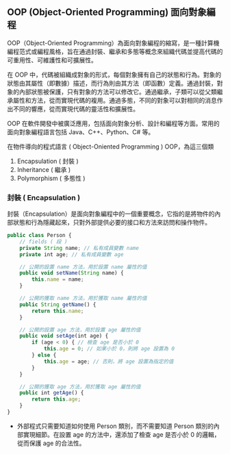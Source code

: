 ## OOP (Object-Oriented Programming) 面向對象編程

OOP（Object-Oriented Programming）為面向對象編程的縮寫，是一種計算機編程范式或編程風格，旨在通過封裝、繼承和多態等概念來組織代碼並提高代碼的可重用性、可維護性和可擴展性。   

在 OOP 中，代碼被組織成對象的形式，每個對象擁有自己的狀態和行為。對象的狀態由其屬性（即數據）描述，而行為則由其方法（即函數）定義。通過封裝，對象的內部狀態被保護，只有對象的方法可以修改它。通過繼承，子類可以從父類繼承屬性和方法，從而實現代碼的複用。通過多態，不同的對象可以對相同的消息作出不同的響應，從而實現代碼的靈活性和擴展性。   

OOP 在軟件開發中被廣泛應用，包括面向對象分析、設計和編程等方面。常用的面向對象編程語言包括 Java、C++、Python、C# 等。   


在物件導向的程式語言 ( Object-Oniented Programming ) OOP，為這三個類    

1. Encapsulation ( 封裝 )
2. Inheritance ( 繼承 )
3. Polymorphism ( 多態性 )

### 封裝 ( Encapsulation )

封裝（Encapsulation）是面向對象編程中的一個重要概念，它指的是將物件的內部狀態和行為隱藏起來，只對外部提供必要的接口和方法來訪問和操作物件。

```js
public class Person {
    // fields ( 段 )
    private String name; // 私有成員變數 name
    private int age; // 私有成員變數 age

    // 公開的設置 name 方法，用於設置 name 屬性的值
    public void setName(String name) {
        this.name = name;
    }

    // 公開的獲取 name 方法，用於獲取 name 屬性的值
    public String getName() {
        return this.name;
    }

    // 公開的設置 age 方法，用於設置 age 屬性的值
    public void setAge(int age) {
        if (age < 0) { // 檢查 age 是否小於 0
            this.age = 0; // 如果小於 0，則將 age 設置為 0
        } else {
            this.age = age; // 否則，將 age 設置為指定的值
        }
    }

    // 公開的獲取 age 方法，用於獲取 age 屬性的值
    public int getAge() {
        return this.age;
    }
}
```
* 外部程式只需要知道如何使用 Person 類別，而不需要知道 Person 類別的內部實現細節。在設置 age 的方法中，還添加了檢查 age 是否小於 0 的邏輯，從而保護 age 的合法性。



